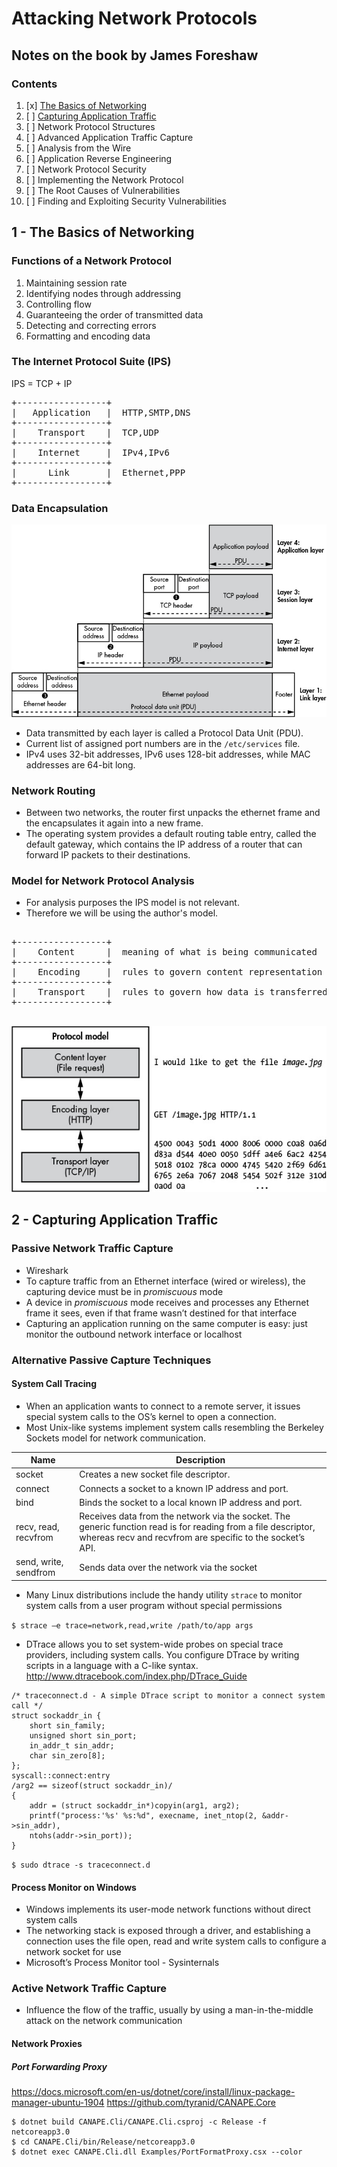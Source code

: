 # Attacking Network Protocols
## Notes on the book by James Foreshaw

### Contents

1. [x] [The Basics of Networking](#1---the-basics-of-networking)
2. [ ] [Capturing Application Traffic](#2---capturing-application-traffic)
3. [ ] Network Protocol Structures
4. [ ] Advanced Application Traffic Capture
5. [ ] Analysis from the Wire
6. [ ] Application Reverse Engineering
7. [ ] Network Protocol Security
8. [ ] Implementing the Network Protocol
9. [ ] The Root Causes of Vulnerabilities
10. [ ] Finding and Exploiting Security Vulnerabilities


## 1 - The Basics of Networking

### Functions of a Network Protocol

1. Maintaining session rate
2. Identifying nodes through addressing
3. Controlling flow
4. Guaranteeing the order of transmitted data
5. Detecting and correcting errors
6. Formatting and encoding data

### The Internet Protocol Suite (IPS)

IPS = TCP + IP
<pre>
+-----------------+
|   Application   |  HTTP,SMTP,DNS
+-----------------+
|    Transport    |  TCP,UDP
+-----------------+
|    Internet     |  IPv4,IPv6
+-----------------+
|      Link       |  Ethernet,PPP
+-----------------+
</pre>

### Data Encapsulation

![](1_1.png)

- Data transmitted by each layer is called a Protocol Data Unit (PDU).
- Current list of assigned port numbers are in the ```/etc/services``` file.
- IPv4 uses 32-bit addresses, IPv6 uses 128-bit addresses, while MAC addresses are 64-bit long.

### Network Routing

- Between two networks, the router first unpacks the ethernet frame and the encapsulates it again into a new frame.
- The operating system provides a default routing table entry, called the default gateway, which contains the IP address of a router that can forward IP packets to their destinations.

### Model for Network Protocol Analysis

- For analysis purposes the IPS model is not relevant.
- Therefore we will be using the author's model.

<pre>

+-----------------+
|    Content      |  meaning of what is being communicated
+-----------------+
|    Encoding     |  rules to govern content representation
+-----------------+
|    Transport    |  rules to govern how data is transferred between the nodes
+-----------------+

</pre>
![](1_2.png)


## 2 - Capturing Application Traffic

### Passive Network Traffic Capture

- Wireshark
- To capture traffic from an Ethernet interface (wired or wireless), the capturing device must be in _promiscuous_ mode
- A device in _promiscuous_ mode receives and processes any Ethernet frame it sees, even if that frame wasn’t destined for that interface
- Capturing an application running on the same computer is easy: just monitor the outbound network interface or localhost

### Alternative Passive Capture Techniques

#### System Call Tracing

- When an application wants to connect to a remote server, it issues special system calls to the OS’s kernel to open a connection.
- Most Unix-like systems implement system calls resembling the Berkeley Sockets model for network communication.

| Name                  | Description                                                                                                                                                                 |
|-----------------------|-----------------------------------------------------------------------------------------------------------------------------------------------------------------------------|
| socket                | Creates a new socket file descriptor.                                                                                                                                       |
| connect               | Connects a socket to a known IP address and port.                                                                                                                           |
| bind                  | Binds the socket to a local known IP address and port.                                                                                                                      |
| recv, read, recvfrom  | Receives data from the network via the socket. The generic function read is for reading from a file descriptor, whereas recv and recvfrom are specific to the socket’s API. |
| send, write, sendfrom | Sends data over the network via the socket                                                                                                                                  |

- Many Linux distributions include the handy utility ```strace``` to monitor system calls from a user program without special permissions

```$ strace –e trace=network,read,write /path/to/app args```

- DTrace allows you to set system-wide probes on special trace providers, including system calls. You configure DTrace by writing scripts in a language with a C-like syntax. <http://www.dtracebook.com/index.php/DTrace_Guide>

```
/* traceconnect.d - A simple DTrace script to monitor a connect system call */
struct sockaddr_in {
	short sin_family;
	unsigned short sin_port;
	in_addr_t sin_addr;
	char sin_zero[8];
};
syscall::connect:entry
/arg2 == sizeof(struct sockaddr_in)/
{
	addr = (struct sockaddr_in*)copyin(arg1, arg2);
	printf("process:'%s' %s:%d", execname, inet_ntop(2, &addr->sin_addr),
	ntohs(addr->sin_port));
}
```

```$ sudo dtrace -s traceconnect.d```

#### Process Monitor on Windows

- Windows implements its user-mode network functions without direct system calls
- The networking stack is exposed through a driver, and establishing a connection uses the file open, read and write system calls to configure a network socket for use
- Microsoft’s Process Monitor tool - Sysinternals

### Active Network Traffic Capture

- Influence the flow of the traffic, usually by using a man-in-the-middle attack on the network communication

#### Network Proxies

##### Port Forwarding Proxy

<https://docs.microsoft.com/en-us/dotnet/core/install/linux-package-manager-ubuntu-1904>
<https://github.com/tyranid/CANAPE.Core>

```
$ dotnet build CANAPE.Cli/CANAPE.Cli.csproj -c Release -f netcoreapp3.0
$ cd CANAPE.Cli/bin/Release/netcoreapp3.0
$ dotnet exec CANAPE.Cli.dll Examples/PortFormatProxy.csx --color
```



